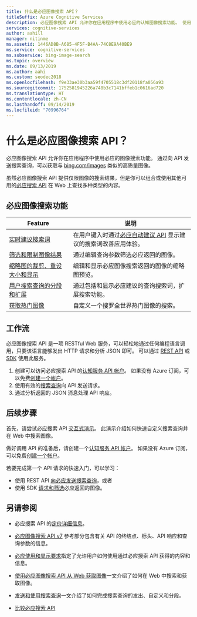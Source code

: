 ```yaml
---
title: 什么是必应图像搜索 API？
titleSuffix: Azure Cognitive Services
description: 必应图像搜索 API 允许你在应用程序中使用必应的认知图像搜索功能。 使用此 API 发送用户搜索查询时，可以获取并显示与必应图像类似的相关高质量图像。
services: cognitive-services
author: aahill
manager: nitinme
ms.assetid: 1446AD8B-A685-4F5F-B4AA-74C8E9A40BE9
ms.service: cognitive-services
ms.subservice: bing-image-search
ms.topic: overview
ms.date: 09/13/2019
ms.author: aahi
ms.custom: seodec2018
ms.openlocfilehash: f9e33ae30b3aa59f4705518c3df20118fa056a93
ms.sourcegitcommit: 1752581945226a748b3c7141bffeb1c0616ad720
ms.translationtype: HT
ms.contentlocale: zh-CN
ms.lasthandoff: 09/14/2019
ms.locfileid: "70996764"
---
```

# <a name="what-is-the-bing-image-search-api"></a>什么是必应图像搜索 API？

必应图像搜索 API 允许你在应用程序中使用必应的图像搜索功能。 通过向 API 发送搜索查询，可以获取与 [bing.com/images](https://www.bing.com/images) 类似的高质量图像。

虽然必应图像搜索 API 提供仅限图像的搜索结果，但是你可以组合或使用其他可用的[必应搜索 API](../bing-web-search/bing-api-comparison.md) 在 Web 上查找多种类型的内容。

## <a name="bing-image-search-features"></a>必应图像搜索功能

| Feature                                                                                                                                                                                 | 说明                                                                                                                                                            |
|-----------------------------------------------------------------------------------------------------------------------------------------------------------------------------------------|------------------------------------------------------------------------------------------------------------------------------------------------------------------------|
| [实时建议搜索词](https://docs.microsoft.com/azure/cognitive-services/bing-image-search/concepts/bing-image-search-sending-queries) | 在用户键入时通过[必应自动建议 API](../bing-autosuggest/get-suggested-search-terms.md) 显示建议的搜索词改善应用体验。 |
| [筛选和限制图像结果](https://docs.microsoft.com/azure/cognitive-services/bing-image-search/concepts/bing-image-search-get-images)                       | 通过编辑查询参数筛选必应返回的图像。                                                                                                       |
| [缩略图的裁剪、重设大小和显示](https://docs.microsoft.com/azure/cognitive-services/bing-web-search/resize-and-crop-thumbnails)                                                | 编辑和显示必应图像搜索返回的图像的缩略图预览。                                                                                      |
| [用户搜索查询的分段和扩展](https://docs.microsoft.com/azure/cognitive-services/bing-image-search/concepts/bing-image-search-sending-queries)               | 通过包括和显示必应建议的查询搜索词，扩展搜索功能。                                                                    |
| [获取热门图像](https://review.docs.microsoft.com/azure/cognitive-services/bing-image-search/trending-images)                                                                     | 自定义一个搜罗全世界热门图像的搜索。                                                                                                          |

## <a name="workflow"></a>工作流

必应图像搜索 API 是一项 RESTful Web 服务，可以轻松地通过任何编程语言调用，只要该语言能够发出 HTTP 请求和分析 JSON 即可。 可以通过 [REST API](https://docs.microsoft.com/azure/cognitive-services/bing-image-search/quickstarts/csharp?) 或 [SDK](https://docs.microsoft.com/azure/cognitive-services/bing-image-search/image-search-sdk-quickstart) 使用此服务。

1. 创建可以访问必应搜索 API 的[认知服务 API 帐户](https://docs.microsoft.com/azure/cognitive-services/cognitive-services-apis-create-account)。 如果没有 Azure 订阅，可以免费[创建一个帐户](https://azure.microsoft.com/try/cognitive-services/?api=bing-web-search-api)。
2. 使用有效的[搜索查询](https://docs.microsoft.com/azure/cognitive-services/bing-image-search/concepts/bing-image-search-sending-queries)向 API 发送请求。
3. 通过分析返回的 JSON 消息处理 API 响应。

## <a name="next-steps"></a>后续步骤

首先，请尝试必应搜索 API [交互式演示](https://azure.microsoft.com/services/cognitive-services/bing-image-search-api/)。
此演示介绍如何快速自定义搜索查询并在 Web 中搜索图像。

做好调用 API 的准备后，请创建一个[认知服务 API 帐户](https://docs.microsoft.com/azure/cognitive-services/cognitive-services-apis-create-account)。 如果没有 Azure 订阅，可以免费[创建一个帐户](https://azure.microsoft.com/try/cognitive-services/?api=bing-web-search-api)。

若要完成第一个 API 请求的快速入门，可以学习：

* 使用 REST API [向必应发送搜索查询](https://docs.microsoft.com/azure/cognitive-services/bing-image-search/quickstarts/csharp)，或者
* 使用 SDK [请求和筛选](https://docs.microsoft.com/azure/cognitive-services/bing-image-search/image-search-sdk-quickstart)必应返回的图像。

## <a name="see-also"></a>另请参阅

* 必应搜索 API 的[定价详细信息](https://azure.microsoft.com/pricing/details/cognitive-services/search-api/)。 

* [必应图像搜索 API v7](https://docs.microsoft.com/rest/api/cognitiveservices-bingsearch/bing-images-api-v7-reference) 参考部分包含有关 API 的终结点、标头、API 响应和查询参数的信息。

* [必应使用和显示要求](./useanddisplayrequirements.md)指定了允许用户如何使用通过必应搜索 API 获得的内容和信息。

* [使用必应图像搜索 API 从 Web 获取图像](https://docs.microsoft.com/azure/cognitive-services/bing-image-search/concepts/bing-image-search-get-images)一文介绍了如何在 Web 中搜索和获取图像。

* [发送和使用搜索查询](https://docs.microsoft.com/azure/cognitive-services/bing-image-search/concepts/bing-image-search-sending-queries)一文介绍了如何完成搜索查询的发出、自定义和分段。

* [比较必应搜索 API](../Bing-web-search/bing-api-comparison.md)